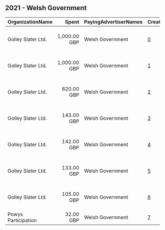 ## 2021 - Welsh Government 
|OrganizationName|Spent|PayingAdvertiserNames|CreativeUrls|Impressions|Genders|AgeBrackets|CountryCodes|BillingAddresses|CandidateBallotInformation|
|:---|---:|:---|:---|---:|:---|:---|:---|:---|:---|
|Golley Slater Ltd.|1,000.00 GBP|Welsh Government|[0](https://www.snap.com/political-ads/asset/6ecd2e47fdcbeb036fcd258e990da37ac957b896809c32e8c6aa7fab050d81ac?mediaType=mp4)|165,835||15-17|united kingdom|"Wharton Place, 13 Wharton Street,Cardiff,CF10 1GS,GB"||
|Golley Slater Ltd.|1,000.00 GBP|Welsh Government|[1](https://www.snap.com/political-ads/asset/37c5dbdd4ae1f6ee59f243218bf94d3396e5f68e5df6f8755cab8154f7085a09?mediaType=mp4)|160,636||18-25|united kingdom|"Wharton Place, 13 Wharton Street,Cardiff,CF10 1GS,GB"||
|Golley Slater Ltd.|820.00 GBP|Welsh Government|[2](https://www.snap.com/political-ads/asset/dc78bf73d037bef2fb9a24a6a69d9d5f48797edf1f9fb779e964e542d5c65350?mediaType=mp4)|625,401||15-25|united kingdom|"Wharton Place, 13 Wharton Street,Cardiff,CF10 1GS,GB"||
|Golley Slater Ltd.|143.00 GBP|Welsh Government|[3](https://www.snap.com/political-ads/asset/451f8e0ded9e72a857e97e5404878b5dcf83b0a258e7eb9acfb4d5f03cd4d2af?mediaType=mp4)|20,581||15-17|united kingdom|"Wharton Place, 13 Wharton Street,Cardiff,CF10 1GS,GB"||
|Golley Slater Ltd.|142.00 GBP|Welsh Government|[4](https://www.snap.com/political-ads/asset/394cc206e0440afde0a0834e2bfdac63cde1133767571d9be81fb1d47090f995?mediaType=mp4)|20,484||15-17|united kingdom|"Wharton Place, 13 Wharton Street,Cardiff,CF10 1GS,GB"||
|Golley Slater Ltd.|133.00 GBP|Welsh Government|[5](https://www.snap.com/political-ads/asset/2b3f61481201fc5c7fb2604271dabcbd74c26bc58ce28451ff85160e57b97c9a?mediaType=mp4)|19,256||15-17|united kingdom|"Wharton Place, 13 Wharton Street,Cardiff,CF10 1GS,GB"||
|Golley Slater Ltd.|105.00 GBP|Welsh Government|[6](https://www.snap.com/political-ads/asset/2265f8d3079c4ee4f0a0c94dbe2e7735d228a6440d5c7146f69b9f4815582b58?mediaType=mp4)|15,197||15-17|united kingdom|"Wharton Place, 13 Wharton Street,Cardiff,CF10 1GS,GB"||
|Powys Participation|32.00 GBP|Welsh Government|[7](https://www.snap.com/political-ads/asset/af04ba95ec2b9d130ac93d5579c6615a87ec76eef5136ac03a274e9763e62111?mediaType=jpeg)|33,787|||united states|GB|Right to Vote|
